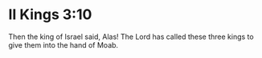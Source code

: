 # II Kings 3:10

Then the king of Israel said, Alas! The Lord has called these three kings to give them into the hand of Moab.
